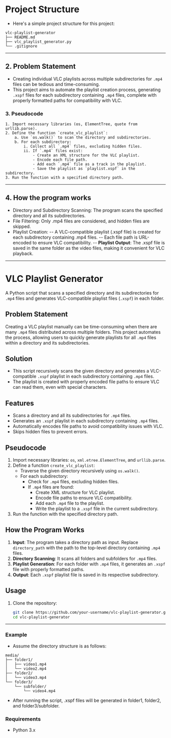 # Project Structure

- Here's a simple project structure for this project:

```
vlc-playlist-generator
├── README.md
├── vlc_playlist_generator.py
└── .gitignore
```
---
## 2. Problem Statement

- Creating individual VLC playlists across multiple subdirectories for `.mp4` files can be tedious and time-consuming. 
- This project aims to automate the playlist creation process, generating `.xspf` files for each subdirectory containing `.mp4` files, complete with properly formatted paths for compatibility with VLC.

### 3. Pseudocode

```plaintext
1. Import necessary libraries (os, ElementTree, quote from urllib.parse).
2. Define the function `create_vlc_playlist`:
    a. Use `os.walk()` to scan the directory and subdirectories.
    b. For each subdirectory:
        i. Collect all `.mp4` files, excluding hidden files.
        ii. If `.mp4` files exist:
            - Create an XML structure for the VLC playlist.
            - Encode each file path.
            - Add each `.mp4` file as a track in the playlist.
            - Save the playlist as `playlist.xspf` in the subdirectory.
3. Run the function with a specified directory path.
```
---
## 4. How the program works

- Directory and Subdirectory Scanning: The program scans the specified directory and all its subdirectories.
- File Filtering: Only .mp4 files are considered, and hidden files are skipped.
- Playlist Creation:
-- A VLC-compatible playlist (.xspf file) is created for each subdirectory containing .mp4 files.
-- Each file path is URL-encoded to ensure VLC compatibility.
-- **Playlist Output**: The .xspf file is saved in the same folder as the video files, making it convenient for VLC playback.

---
# VLC Playlist Generator

A Python script that scans a specified directory and its subdirectories for `.mp4` files and generates VLC-compatible playlist files (`.xspf`) in each folder.

## Problem Statement

Creating a VLC playlist manually can be time-consuming when there are many `.mp4` files distributed across multiple folders. This project automates the process, allowing users to quickly generate playlists for all `.mp4` files within a directory and its subdirectories.

## Solution

- This script recursively scans the given directory and generates a VLC-compatible `.xspf` playlist in each subdirectory containing `.mp4` files. 
- The playlist is created with properly encoded file paths to ensure VLC can read them, even with special characters.

## Features

- Scans a directory and all its subdirectories for `.mp4` files.
- Generates an `.xspf` playlist in each subdirectory containing `.mp4` files.
- Automatically encodes file paths to avoid compatibility issues with VLC.
- Skips hidden files to prevent errors.

## Pseudocode

1. Import necessary libraries: `os`, `xml.etree.ElementTree`, and `urllib.parse`.
2. Define a function `create_vlc_playlist`:
   - Traverse the given directory recursively using `os.walk()`.
   - For each subdirectory:
     - Check for `.mp4` files, excluding hidden files.
     - If `.mp4` files are found:
       - Create XML structure for VLC playlist.
       - Encode file paths to ensure VLC compatibility.
       - Add each `.mp4` file to the playlist.
       - Write the playlist to a `.xspf` file in the current subdirectory.
3. Run the function with the specified directory path.

## How the Program Works

1. **Input**: The program takes a directory path as input. Replace `directory_path` with the path to the top-level directory containing `.mp4` files.
2. **Directory Scanning**: It scans all folders and subfolders for `.mp4` files.
3. **Playlist Generation**: For each folder with `.mp4` files, it generates an `.xspf` file with properly formatted paths.
4. **Output**: Each `.xspf` playlist file is saved in its respective subdirectory.

## Usage

1. Clone the repository:
   ```bash
   git clone https://github.com/your-username/vlc-playlist-generator.git
   cd vlc-playlist-generator

---

### Example
- Assume the directory structure is as follows:

```
media/
├── folder1/
│   ├── video1.mp4
│   └── video2.mp4
├── folder2/
│   └── video3.mp4
└── folder3/
    └── subfolder/
        └── video4.mp4
```
- After running the script, .xspf files will be generated in folder1, folder2, and folder3/subfolder.


### Requirements
- Python 3.x

